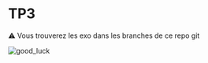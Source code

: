 # TP3

⚠️ Vous trouverez les exo dans les branches de ce repo git

![good_luck](https://tenor.com/bPqYN.gif)
